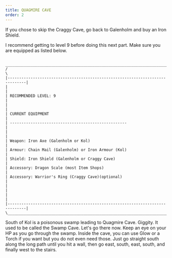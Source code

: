 ```yaml
---
title: QUAGMIRE CAVE
order: 2
---
```





If you chose to skip the Craggy Cave, go back to Galenholm and buy an Iron
Shield.

I recommend getting to level 9 before doing this next part. Make sure you are
equipped as listed below.


```
 ______________________________________________________________________________
/                                                                              \
|------------------------------------------------------------------------------|
|                                                                              |
| RECOMMENDED LEVEL: 9                                                         |
|                                                                              |
| CURRENT EQUIPMENT                                                            |
| ---------------------------------------------------                          |
|                                                                              |
| Weapon: Iron Axe (Galenholm or Kol)                                          |
| Armour: Chain Mail (Galenholm) or Iron Armour (Kol)                          |
| Shield: Iron Shield (Galenholm or Craggy Cave)                               |
| Accessory: Dragon Scale (most Item Shops)                                    |
| Accessory: Warrior's Ring (Craggy Cave)(optional)                            |
|                                                                              |
|                                                                              |
|------------------------------------------------------------------------------|
\______________________________________________________________________________/
```



South of Kol is a poisonous swamp leading to Quagmire Cave. Giggity. It used to
be called the Swamp Cave. Let's go there now. Keep an eye on your HP as you go
through the swamp. Inside the cave, you can use Glow or a Torch if you want but
you do not even need those. Just go straight south along the long path until you
hit a wall, then go east, south, east, south, and finally west to the stairs.



